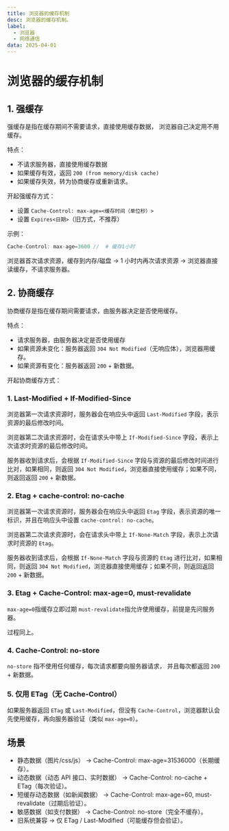 ```yaml
---
title: 浏览器的缓存机制
desc: 浏览器的缓存机制。
label:
  - 浏览器
  - 网络通信
data: 2025-04-01
---
```


# 浏览器的缓存机制

## 1. 强缓存

强缓存是指在缓存期间不需要请求，直接使用缓存数据， 浏览器自己决定用不用缓存。

特点：

- 不请求服务器，直接使用缓存数据
- 如果缓存有效，返回 `200 (from memory/disk cache)`
- 如果缓存失效，转为协商缓存或重新请求。

开起强缓存方式：

- 设置 `Cache-Control: max-age=<缓存时间（单位秒）>`
- 设置 `Expires<日期>`（旧方式，不推荐）

示例：

```js
Cache-Control: max-age=3600 //  # 缓存1小时
```

浏览器首次请求资源，缓存到内存/磁盘 -> 1 小时内再次请求资源 -> 浏览器直接读缓存，不请求服务器。

## 2. 协商缓存

协商缓存是指在缓存期间需要请求，由服务器决定是否使用缓存。

特点：

- 请求服务器，由服务器决定是否使用缓存
- 如果资源未变化：服务器返回 `304 Not Modified`（无响应体），浏览器用缓存。
- 如果资源有变化：服务器返回 `200` + 新数据。

开起协商缓存方式：

### 1. Last-Modified + If-Modified-Since

浏览器第一次请求资源时，服务器会在响应头中返回 `Last-Modified` 字段，表示资源的最后修改时间。

浏览器第二次请求资源时，会在请求头中带上 `If-Modified-Since` 字段，表示上次请求时资源的最后修改时间。

服务器收到请求后，会根据 `If-Modified-Since` 字段与资源的最后修改时间进行比对，如果相同，则返回 `304 Not Modified`，浏览器直接使用缓存；如果不同，则返回返回 `200` + 新数据。

### 2. Etag + cache-control: no-cache

浏览器第一次请求资源时，服务器会在响应头中返回 `Etag` 字段，表示资源的唯一标识，并且在响应头中设置 `cache-control: no-cache`。

浏览器第二次请求资源时，会在请求头中带上 `If-None-Match` 字段，表示上次请求时资源的 `Etag`。

服务器收到请求后，会根据 `If-None-Match` 字段与资源的 `Etag` 进行比对，如果相同，则返回 `304 Not Modified`，浏览器直接使用缓存；如果不同，则返回返回 `200` + 新数据。

### 3. Etag + Cache-Control: max-age=0, must-revalidate

`max-age=0`指缓存立即过期 ​ `must-revalidate`指允许使用缓存，前提是先问服务器。

过程同上。

### 4. Cache-Control: no-store

`no-store` 指不使用任何缓存，每次请求都要向服务器请求， 并且每次都返回 `200` + 新数据。

### 5. 仅用 ETag（无 Cache-Control）

如果服务器返回 `ETag` 或 `Last-Modified`，但没有 `Cache-Control`，浏览器默认会先使用缓存，再向服务器验证 ​（类似 `max-age=0`）。

## 场景

- 静态数据（图片/css/js） → Cache-Control: max-age=31536000（长期缓存）。
- 动态数据（动态 API 接口、实时数据） → Cache-Control: no-cache + ETag（每次验证）。
- 短缓存动态数据（如新闻数据） → Cache-Control: max-age=60, must-revalidate（过期后验证）。
- 敏感数据（如支付数据） → Cache-Control: no-store（完全不缓存）。
- 旧系统兼容 → 仅 ETag / Last-Modified（可能缓存但会验证）。
